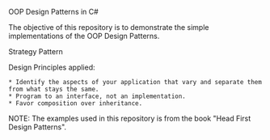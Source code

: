 OOP Design Patterns in C#

The objective of this repository is to demonstrate the simple implementations of the OOP Design Patterns. 

Strategy Pattern

Design Principles applied:

	* Identify the aspects of your application that vary and separate them from what stays the same.
	* Program to an interface, not an implementation.
	* Favor composition over inheritance.




NOTE: The examples used in this repository is from the book "Head First Design Patterns".
